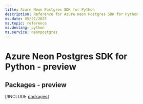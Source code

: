 ```yaml
---
title: Azure Neon Postgres SDK for Python
description: Reference for Azure Neon Postgres SDK for Python
ms.date: 05/21/2025
ms.topic: reference
ms.devlang: python
ms.service: neonpostgres
---
```

# Azure Neon Postgres SDK for Python - preview
## Packages - preview
[!INCLUDE [packages](neon-postgres-index.md)]